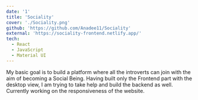 ```yaml
---
date: '1'
title: 'Sociality'
cover: './Sociality.png'
github: 'https://github.com/Anadee11/Sociality'
external: 'https://sociality-frontend.netlify.app/'
tech:
  - React
  - JavaScript
  - Material UI
---
```


My basic goal is to build a platform where all the introverts can join with the aim of becoming a Social Being. Having built only the Frontend part with the desktop view, I am trying to take help and build the backend as well.
Currently working on the responsiveness of the website.
